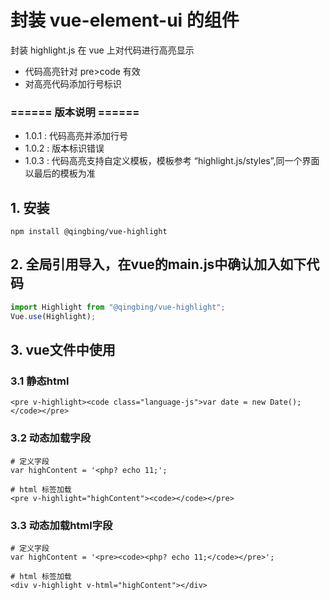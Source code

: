# 封装 vue-element-ui 的组件
封装 highlight.js 在 vue 上对代码进行高亮显示
- 代码高亮针对 pre>code 有效
- 对高亮代码添加行号标识

### ====== 版本说明 ======
- 1.0.1 : 代码高亮并添加行号
- 1.0.2 : 版本标识错误
- 1.0.3 : 代码高亮支持自定义模板，模板参考 “highlight.js/styles”,同一个界面以最后的模板为准

## 1. 安装
```
npm install @qingbing/vue-highlight
```

## 2. 全局引用导入，在vue的main.js中确认加入如下代码
```js
import Highlight from "@qingbing/vue-highlight";
Vue.use(Highlight);
```

## 3. vue文件中使用
### 3.1 静态html
```
<pre v-highlight><code class="language-js">var date = new Date(); </code></pre>
```


### 3.2 动态加载字段
```
# 定义字段
var highContent = '<php? echo 11;';

# html 标签加载
<pre v-highlight="highContent"><code></code></pre>
```

### 3.3 动态加载html字段
```
# 定义字段
var highContent = '<pre><code><php? echo 11;</code></pre>';

# html 标签加载
<div v-highlight v-html="highContent"></div>
```